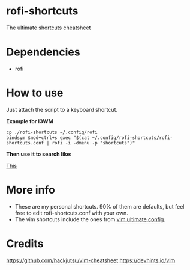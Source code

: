 # rofi-shortcuts
The ultimate shortcuts cheatsheet

Dependencies
==========

  * rofi

How to use
==========
Just attach the script to a keyboard shortcut.

**Example for I3WM**

    cp ./rofi-shortcuts ~/.config/rofi
    bindsym $mod+ctrl+s exec "$(cat ~/.config/rofi-shortcuts/rofi-shortcuts.conf | rofi -i -dmenu -p "shortcuts")"

**Then use it to search like:**

[This](https://www.youtube.com/watch?v=FPPuJuHICMs)

More info
==========
* These are my personal shortcuts. 90% of them are defaults, but feel free to edit rofi-shortcuts.conf with your own.
* The vim shortcuts include the ones from [vim ultimate config](https://github.com/amix/vimrc).

Credits
==========
https://github.com/hackjutsu/vim-cheatsheet
https://devhints.io/vim
